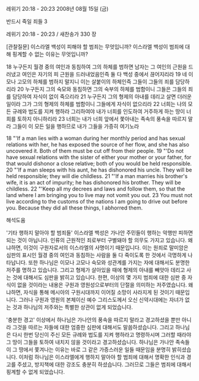 레위기 20:18 - 20:23 
2008년 08월 15일 (금)

반드시 죽일 죄들 3



레위기 20:18 - 20:23 / 새찬송가 330 장


[관찰질문]
이스라엘 백성이 피해야 할 범죄는 무엇입니까? 
이스라엘 백성이 범죄에 대해 핑계할 수 없는 이유는 무엇입니까? 

18 누구든지 월경 중의 여인과 동침하여 그의 하체를 범하면 남자는 그 여인의 근원을 드러냈고 여인은 자기의 피 근원을 드러내었음인즉 둘 다 백성 중에서 끊어지리라 
19 네 이모나 고모의 하체를 범하지 말지니 이는 살붙이의 하체인즉 그들이 그들의 죄를 담당하리라 
20 누구든지 그의 숙모와 동침하면 그의 숙부의 하체를 범함이니 그들은 그들의 죄를 담당하여 자식이 없이 죽으리라 
21 누구든지 그의 형제의 아내를 데리고 살면 더러운 일이라 그가 그의 형제의 하체를 범함이니 그들에게 자식이 없으리라 
22 너희는 나의 모든 규례와 법도를 지켜 행하라 그리하여야 내가 너희를 인도하여 거주하게 하는 땅이 너희를 토하지 아니하리라 
23 너희는 내가 너희 앞에서 쫓아내는 족속의 풍속을 따르지 말라 그들이 이 모든 일을 행하므로 내가 그들을 가증히 여기노라 

18 "'If a man lies with a woman during her monthly period and has sexual relations with her, he has exposed the source of her flow, and she has also uncovered it. Both of them must be cut off from their people. 
19 "'Do not have sexual relations with the sister of either your mother or your father, for that would dishonor a close relative; both of you would be held responsible. 
20 "'If a man sleeps with his aunt, he has dishonored his uncle. They will be held responsible; they will die childless. 
21 "'If a man marries his brother's wife, it is an act of impurity; he has dishonored his brother. They will be childless. 
22 "'Keep all my decrees and laws and follow them, so that the land where I am bringing you to live may not vomit you out. 
23 You must not live according to the customs of the nations I am going to drive out before you. Because they did all these things, I abhorred them.

해석도움





'기타 행하지 말아야 할 범죄들'
 이스라엘 백성은 가나안 주민들이 행하는 악행만 피하면 되는 것이 아닙니다. 인류의 근원적인 죄로부터 구별돼야 할 의무도 가지고 있습니다. 왜냐하면, 이것이 구원자로서의 이스라엘의 사명이기 때문입니다. 이는 원죄로 말미암은 심판의 표시인 월경 중의 여인과 동침하는 사람을 둘 다 죽이도록 한 것에서 극명하게 나타납니다. 또한 하나님은 이모나 고모나 숙모와 성관계를 가지는 자에 대해서도 분명한 저주를 명하고 있습니다. 그리고 형제가 살아있을 때에 형제의 아내를 빼앗아 데리고 사는 것에 대해서도 심판을 밝히고 있습니다. 한편, 이상의 몇 가지 범죄에 대한 심판 중 자식이 없을 것이라는 내용은 구원과 영원성으로부터의 단절을 의미하는 저주였습니다. 왜냐하면, 자식을 통해 메시아의 구원시대까지 이어질 소망이 사라지게 된 것이기 때문입니다. 그러나 구원과 영원의 본체이신 예수 그리스도께서 오신 신약시대에는 자녀가 없는 것과 하나님의 저주와는 특별한 상관이 없게 되었습니다.   

'충분한 경고'
 이상에서 하나님은 가나안의 풍속을 따르지 말라고 경고하셨을 뿐만 아니라 그것을 따르는 자들에 대한 엄중한 심판에 대해서도 말씀하셨습니다. 그리고 하나님은 다시 한번 당신이 주신 모든 규례와 법도를 지켜 행하라고 명령하시며 그러할 때라야 그 땅이 그들을 토하여 내치지 않을 것이라고 경고하셨습니다. 하나님은 가나안 족속들이 그 땅에서 쫓겨나는 이유는 바로 그 같은 가증스러운 일들 때문임을 분명히 밝히셨습니다. 이처럼 하나님은 이스라엘에게 행하지 말아야 할 범죄에 대해서 명확한 인식과 경고를 주셨고, 방지책에 대한 강조도 충분히 하셨습니다. 그러므로 그들은 범죄에 대해서 핑계할 수 없게 되었습니다.